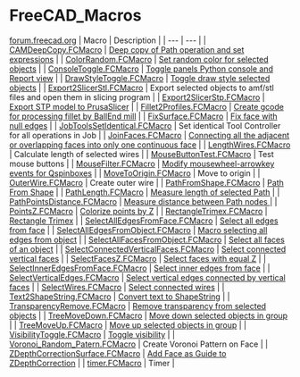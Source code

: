 # FreeCAD_Macros
[forum.freecad.org](https://forum.freecad.org/search.php?keywords=macro&author=tarman3&sf=firstpost&sr=topics)
| Macro | Description |
| --- | --- |
| [CAMDeepCopy.FCMacro](https://github.com/tarman3/FreeCAD_Macros/blob/main/CAMDeepCopy.FCMacro) | [Deep copy of Path operation and set expressions](https://forum.freecad.org/viewtopic.php?t=97562) |
| [ColorRandom.FCMacro](https://github.com/tarman3/FreeCAD_Macros/blob/main/ColorRandom.FCMacro) | [Set random color for selected objects](https://forum.freecad.org/viewtopic.php?t=93991) |
| [ConsoleToggle.FCMacro](https://github.com/tarman3/FreeCAD_Macros/blob/main/ConsoleToggle.FCMacro) | [Toggle panels Python console and Report view](https://forum.freecad.org/viewtopic.php?t=94589) |
| [DrawStyleToggle.FCMacro](https://github.com/tarman3/FreeCAD_Macros/blob/main/DrawStyleToggle.FCMacro) | [Toggle draw style selected objects](https://forum.freecad.org/viewtopic.php?t=94590) |
| [Export2SlicerStl.FCMacro](https://github.com/tarman3/FreeCAD_Macros/blob/main/Export2SlicerStl.FCMacro) | Export selected objects to amf/stl files and open them in slicing program |
| [Export2SlicerStp.FCMacro](https://github.com/tarman3/FreeCAD_Macros/blob/main/Export2SlicerStp.FCMacro) | [Export STP model to PrusaSlicer](https://forum.freecad.org/viewtopic.php?t=95867) |
| [Fillet2Profiles.FCMacro](https://github.com/tarman3/FreeCAD_Macros/blob/main/Fillet2Profiles.FCMacro) | [Create gcode for processing fillet by BallEnd mill](https://forum.freecad.org/viewtopic.php?t=94642) |
| [FixSurface.FCMacro](https://github.com/tarman3/FreeCAD_Macros/blob/main/FixSurface.FCMacro) | [Fix face with null edges](https://forum.freecad.org/viewtopic.php?t=96148) |
| [JobToolsSetIdentical.FCMacro](https://github.com/tarman3/FreeCAD_Macros/blob/main/JobToolsSetIdentical.FCMacro) | Set identical Tool Controller for all operations in Job |
| [JoinFaces.FCMacro](https://github.com/tarman3/FreeCAD_Macros/blob/main/JoinFaces.FCMacro) | [Connecting all the adjacent or overlapping faces into only one continuous face](https://www.patreon.com/collection/657672) |
| [LengthWires.FCMacro](https://github.com/tarman3/FreeCAD_Macros/blob/main/LengthWires.FCMacro) | Calculate length of selected wires |
| [MouseButtonTest.FCMacro](https://github.com/tarman3/FreeCAD_Macros/blob/main/MouseButtonTest.FCMacro) | Test mouse buttons |
| [MouseFilter.FCMacro](https://github.com/tarman3/FreeCAD_Macros/blob/main/MouseFilter.FCMacro) | [Modify mousewheel-arrowkey events for Qspinboxes](https://forum.freecad.org/viewtopic.php?t=92512) |
| [MoveToOrigin.FCMacro](https://github.com/tarman3/FreeCAD_Macros/blob/main/MoveToOrigin.FCMacro) | Move to origin |
| [OuterWire.FCMacro](https://github.com/tarman3/FreeCAD_Macros/blob/main/OuterWire.FCMacro) | Create outer wire |
| [PathFromShape.FCMacro](https://github.com/tarman3/FreeCAD_Macros/blob/main/PathFromShape.FCMacro) | [Path From Shape](https://forum.freecad.org/viewtopic.php?t=93896) |
| [PathLength.FCMacro](https://github.com/tarman3/FreeCAD_Macros/blob/main/PathLength.FCMacro) | [Measure length of selected Path](https://forum.freecad.org/viewtopic.php?t=98509) |
| [PathPointsDistance.FCMacro](https://github.com/tarman3/FreeCAD_Macros/blob/main/PathPointsDistance.FCMacro) | [Measure distance between Path nodes ](https://forum.freecad.org/viewtopic.php?t=97759) |
| [PointsZ.FCMacro](https://github.com/tarman3/FreeCAD_Macros/blob/main/PointsZ.FCMacro) | [Colorize points by Z](https://forum.freecad.org/viewtopic.php?t=94278) |
| [RectangleTrimex.FCMacro](https://github.com/tarman3/FreeCAD_Macros/blob/main/RectangleTrimex.FCMacro) | [Rectangle Trimex](https://forum.freecad.org/viewtopic.php?t=94761) |
| [SelectAllEdgesFromFace.FCMacro](https://github.com/tarman3/FreeCAD_Macros/blob/main/SelectAllEdgesFromFace.FCMacro) | [Select all edges from face](https://www.patreon.com/collection/657672) |
| [SelectAllEdgesFromObject.FCMacro](https://github.com/tarman3/FreeCAD_Macros/blob/main/SelectAllEdgesFromObject.FCMacro) | [Macro selecting all edges from object](https://forum.freecad.org/viewtopic.php?t=98116) |
| [SelectAllFacesFromObject.FCMacro](https://github.com/tarman3/FreeCAD_Macros/blob/main/SelectAllFacesFromObject.FCMacro) | [Select all faces of an object](https://www.patreon.com/collection/657672) |
| [SelectConnectedVerticalFaces.FCMacro](https://github.com/tarman3/FreeCAD_Macros/blob/main/SelectConnectedVerticalFaces.FCMacro) | [Select connected vertical faces](https://www.patreon.com/collection/657672) |
| [SelectFacesZ.FCMacro](https://github.com/tarman3/FreeCAD_Macros/blob/main/SelectFacesZ.FCMacro) | [Select faces with equal Z](https://forum.freecad.org/viewtopic.php?t=96486) |
| [SelectInnerEdgesFromFace.FCMacro](https://github.com/tarman3/FreeCAD_Macros/blob/main/SelectInnerEdgesFromFace.FCMacro) | [Select inner edges from face](https://forum.freecad.org/viewtopic.php?t=98065) |
| [SelectVerticalEdges.FCMacro](https://github.com/tarman3/FreeCAD_Macros/blob/main/SelectVerticalEdges.FCMacro) | [Select vertical edges connected by vertical faces](https://www.patreon.com/collection/657672) |
| [SelectWires.FCMacro](https://github.com/tarman3/FreeCAD_Macros/blob/main/SelectWires.FCMacro) | [Select connected wires](https://www.patreon.com/collection/657672) |
| [Text2ShapeString.FCMacro](https://github.com/tarman3/FreeCAD_Macros/blob/main/Text2ShapeString.FCMacro) | [Convert text to ShapeString](https://forum.freecad.org/viewtopic.php?t=94388) |
| [TransparencyRemove.FCMacro](https://github.com/tarman3/FreeCAD_Macros/blob/main/TransparencyRemove.FCMacro) | [Remove transparency from selected objects](https://forum.freecad.org/viewtopic.php?t=96465) |
| [TreeMoveDown.FCMacro](https://github.com/tarman3/FreeCAD_Macros/blob/main/TreeMoveDown.FCMacro) | [Move down selected objects in group](https://forum.freecad.org/viewtopic.php?t=97244) |
| [TreeMoveUp.FCMacro](https://github.com/tarman3/FreeCAD_Macros/blob/main/TreeMoveUp.FCMacro) | [Move up selected objects in group](https://forum.freecad.org/viewtopic.php?t=97244) |
| [VisibilityToggle.FCMacro](https://github.com/tarman3/FreeCAD_Macros/blob/main/VisibilityToggle.FCMacro) | [Toggle visibility](https://forum.freecad.org/viewtopic.php?t=94541) |
| [Voronoi_Random_Patern.FCMacro](https://github.com/tarman3/FreeCAD_Macros/blob/main/Voronoi_Random_Patern.FCMacro) | Create Voronoi Pattern on Face |
| [ZDepthCorrectionSurface.FCMacro](https://github.com/tarman3/FreeCAD_Macros/blob/main/ZDepthCorrectionSurface.FCMacro) | [Add Face as Guide to ZDepthCorrection](https://www.patreon.com/collection/657672) |
| [timer.FCMacro](https://github.com/tarman3/FreeCAD_Macros/blob/main/timer.FCMacro) | Timer |